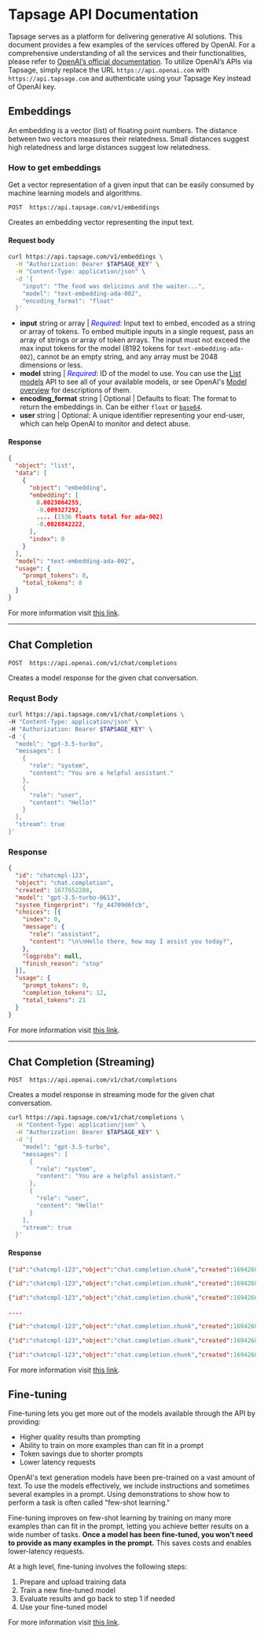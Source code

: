 # Tapsage API Documentation
Tapsage serves as a platform for delivering generative AI solutions. This document provides a few examples of the services offered by OpenAI. For a comprehensive understanding of all the services and their functionalities, please refer to [OpenAI’s official documentation](https://platform.openai.com/docs/api-reference/introduction). To utilize OpenAI’s APIs via Tapsage, simply replace the URL `https://api.openai.com` with `https://api.tapsage.com` and authenticate using your Tapsage Key instead of OpenAI key.

## Embeddings

An embedding is a vector (list) of floating point numbers. The distance between two vectors measures their relatedness. Small distances suggest high relatedness and large distances suggest low relatedness.

### How to get embeddings
Get a vector representation of a given input that can be easily consumed by machine learning models and algorithms.

    POST  https://api.tapsage.com/v1/embeddings
Creates an embedding vector representing the input text.
####  Request body
```bash 
curl https://api.tapsage.com/v1/embeddings \
  -H "Authorization: Bearer $TAPSAGE_KEY" \
  -H "Content-Type: application/json" \
  -d '{
    "input": "The food was delicious and the waiter...",
    "model": "text-embedding-ada-002",
    "encoding_format": "float"
  }'
```
 - **input** string or array | <span style="color:blue">*Required*</span>: Input text to embed, encoded as a string or array of tokens. To embed multiple inputs in a single request, pass an array of strings or array of token arrays. The input must not exceed the max input tokens for the model (8192 tokens for `text-embedding-ada-002`), cannot be an empty string, and any array must be 2048 dimensions or less.
 - **model** string | <span style="color:blue">*Required*</span>: ID of the model to use. You can use the [List models](https://platform.openai.com/docs/api-reference/models/list) API to see all of your available models, or see OpenAI's [Model overview](https://platform.openai.com/docs/models/overview) for descriptions of them.
 - **encoding_format** string | Optional | Defaults to  float: The format to return the embeddings in. Can be either `float` or [`base64`](https://pypi.org/project/pybase64/).
 - **user** string | Optional: A unique identifier representing your end-user, which can help OpenAI to monitor and detect abuse.

####  Response
```JSON
{
  "object": "list",
  "data": [
    {
      "object": "embedding",
      "embedding": [
        0.0023064255,
        -0.009327292,
        .... (1536 floats total for ada-002)
        -0.0028842222,
      ],
      "index": 0
    }
  ],
  "model": "text-embedding-ada-002",
  "usage": {
    "prompt_tokens": 8,
    "total_tokens": 8
  }
}
```
For more information visit [this link](https://platform.openai.com/docs/api-reference/embeddings).
___
## Chat Completion
    POST  https://api.openai.com/v1/chat/completions
  Creates a model response for the given chat conversation.
  ### Requst Body
  ```bash
  curl https://api.tapsage.com/v1/chat/completions \
  -H "Content-Type: application/json" \
  -H "Authorization: Bearer $TAPSAGE_KEY" \
  -d '{
    "model": "gpt-3.5-turbo",
    "messages": [
      {
        "role": "system",
        "content": "You are a helpful assistant."
      },
      {
        "role": "user",
        "content": "Hello!"
      }
    ],
    "stream": true
  }'
  ```
### Response
```JSON
{
  "id": "chatcmpl-123",
  "object": "chat.completion",
  "created": 1677652288,
  "model": "gpt-3.5-turbo-0613",
  "system_fingerprint": "fp_44709d6fcb",
  "choices": [{
    "index": 0,
    "message": {
      "role": "assistant",
      "content": "\n\nHello there, how may I assist you today?",
    },
    "logprobs": null,
    "finish_reason": "stop"
  }],
  "usage": {
    "prompt_tokens": 9,
    "completion_tokens": 12,
    "total_tokens": 21
  }
}
```
For more information visit [this link](https://platform.openai.com/docs/api-reference/chat/create).
___
## Chat Completion (Streaming)
    POST  https://api.openai.com/v1/chat/completions
  Creates a model response in streaming mode for the given chat conversation.


```bash
curl https://api.tapsage.com/v1/chat/completions \
  -H "Content-Type: application/json" \
  -H "Authorization: Bearer $TAPSAGE_KEY" \
  -d '{
    "model": "gpt-3.5-turbo",
    "messages": [
      {
        "role": "system",
        "content": "You are a helpful assistant."
      },
      {
        "role": "user",
        "content": "Hello!"
      }
    ],
    "stream": true
  }'
```
#### Response
```JSON
{"id":"chatcmpl-123","object":"chat.completion.chunk","created":1694268190,"model":"gpt-3.5-turbo-0613", "system_fingerprint": "fp_44709d6fcb", "choices":[{"index":0,"delta":{"role":"assistant","content":""},"logprobs":null,"finish_reason":null}]}

{"id":"chatcmpl-123","object":"chat.completion.chunk","created":1694268190,"model":"gpt-3.5-turbo-0613", "system_fingerprint": "fp_44709d6fcb", "choices":[{"index":0,"delta":{"content":"Hello"},"logprobs":null,"finish_reason":null}]}

{"id":"chatcmpl-123","object":"chat.completion.chunk","created":1694268190,"model":"gpt-3.5-turbo-0613", "system_fingerprint": "fp_44709d6fcb", "choices":[{"index":0,"delta":{"content":"!"},"logprobs":null,"finish_reason":null}]}

....

{"id":"chatcmpl-123","object":"chat.completion.chunk","created":1694268190,"model":"gpt-3.5-turbo-0613", "system_fingerprint": "fp_44709d6fcb", "choices":[{"index":0,"delta":{"content":" today"},"logprobs":null,"finish_reason":null}]}

{"id":"chatcmpl-123","object":"chat.completion.chunk","created":1694268190,"model":"gpt-3.5-turbo-0613", "system_fingerprint": "fp_44709d6fcb", "choices":[{"index":0,"delta":{"content":"?"},"logprobs":null,"finish_reason":null}]}

{"id":"chatcmpl-123","object":"chat.completion.chunk","created":1694268190,"model":"gpt-3.5-turbo-0613", "system_fingerprint": "fp_44709d6fcb", "choices":[{"index":0,"delta":{},"logprobs":null,"finish_reason":"stop"}]}
```
For more information visit [this link](https://platform.openai.com/docs/api-reference/chat/create).

## Fine-tuning
Fine-tuning lets you get more out of the models available through the API by providing:

-   Higher quality results than prompting
-   Ability to train on more examples than can fit in a prompt
-   Token savings due to shorter prompts
-   Lower latency requests

OpenAI's text generation models have been pre-trained on a vast amount of text. To use the models effectively, we include instructions and sometimes several examples in a prompt. Using demonstrations to show how to perform a task is often called "few-shot learning."

Fine-tuning improves on few-shot learning by training on many more examples than can fit in the prompt, letting you achieve better results on a wide number of tasks.  **Once a model has been fine-tuned, you won't need to provide as many examples in the prompt.**  This saves costs and enables lower-latency requests.

At a high level, fine-tuning involves the following steps:

1.  Prepare and upload training data
2.  Train a new fine-tuned model
3.  Evaluate results and go back to step 1 if needed
4.  Use your fine-tuned model

For more information visit [this link](https://platform.openai.com/docs/api-reference/fine-tuning).
